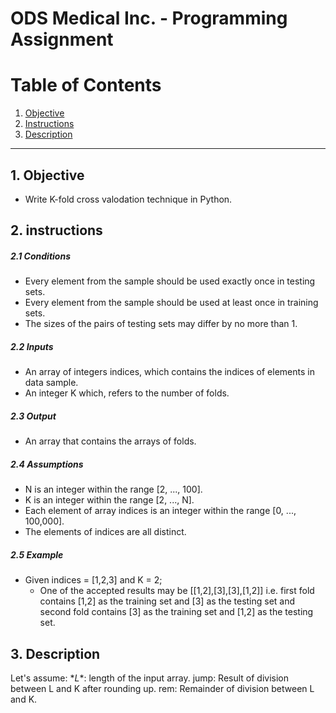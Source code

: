 # ODS Medical Inc. - Programming Assignment

# Table of Contents
1. [Objective](#objective)
2. [Instructions](#instructions)
4. [Description](#description)

-------------------------------------------------------------------------------------------
## 1. Objective
- Write K-fold cross valodation technique in Python.


## 2. instructions

##### 2.1 Conditions
- Every element from the sample should be used exactly once in testing sets.
- Every element from the sample should be used at least once in training sets.
- The sizes of the pairs of testing sets may differ by no more than 1.

##### 2.2 Inputs
- An array of integers indices, which contains the indices of elements in data sample.
- An integer K which, refers to the number of folds.

##### 2.3 Output
- An array that contains the arrays of folds.

##### 2.4 Assumptions
- N is an integer within the range [2, ..., 100].
- K is an integer within the range [2, ..., N].
- Each element of array indices is an integer within the range [0, ..., 100,000].
- The elements of indices are all distinct.

##### 2.5 Example
- Given indices = [1,2,3] and K = 2;
    - One of the accepted results may be [[1,2],[3],[3],[1,2]]
i.e. first fold contains [1,2] as the training set and [3] as the testing set and second fold contains [3] as the training set and [1,2] as the testing set.

## 3. Description

Let's assume:
\**L**\: length of the input array.
jump: Result of division between L and K after rounding up.
rem: Remainder of division between L and K.
